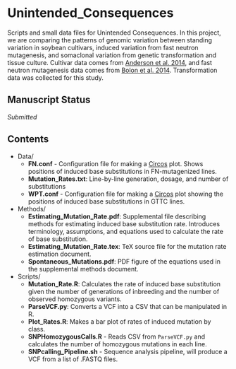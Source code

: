 # Unintended_Consequences
Scripts and small data files for Unintended Consequences. In this project, we are comparing the patterns of genomic variation between standing variation in soybean cultivars, induced variation from fast neutron mutagenesis, and somaclonal variation from genetic transformation and tissue culture. Cultivar data comes from [Anderson et al. 2014](http://www.g3journal.org/content/4/7/1307.long), and fast neutron mutagenesis data comes from [Bolon et al. 2014](http://www.genetics.org/content/198/3/967). Transformation data was collected for this study.

## Manuscript Status
*Submitted*

## Contents
- Data/
    - **FN.conf** - Configuration file for making a [Circos](http://circos.ca/) plot. Shows positions of induced base substitutions in FN-mutagenized lines.
    - **Mutation_Rates.txt**: Line-by-line generation, dosage, and number of substitutions 
    - **WPT.conf** - Configuration file for making a [Circos](http://circos.ca/) plot showing the positions of induced base substitutions in GTTC lines.
- Methods/
    - **Estimating_Mutation_Rate.pdf**: Supplemental file describing methods for estimating induced base substitution rate. Introduces terminology, assumptions, and equations used to calculate the rate of base substitution.
    - **Estimating_Mutation_Rate.tex**: TeX source file for the mutation rate estimation document.
    - **Spontaneous_Mutations.pdf**: PDF figure of the equations used in the supplemental methods document.
- Scripts/
    - **Mutation_Rate.R**: Calculates the rate of induced base substitution given the number of generations of inbreeding and the number of observed homozygous variants.
    - **ParseVCF.py**: Converts a VCF into a CSV that can be manipulated in R.
    - **Plot_Rates.R**: Makes a bar plot of rates of induced mutation by class.
    - **SNPHomozygousCalls.R** - Reads CSV from ``ParseVCF.py`` and calculates the number of homozygous mutations in each line.
    - **SNPcalling_Pipeline.sh** - Sequence analysis pipeline, will produce a VCF from a list of .FASTQ files.
